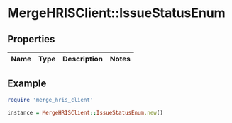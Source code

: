 # MergeHRISClient::IssueStatusEnum

## Properties

| Name | Type | Description | Notes |
| ---- | ---- | ----------- | ----- |

## Example

```ruby
require 'merge_hris_client'

instance = MergeHRISClient::IssueStatusEnum.new()
```

